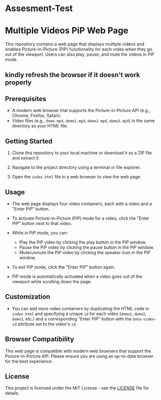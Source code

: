 # Assesment-Test

# Multiple Videos PiP Web Page

This repository contains a web page that displays multiple videos and enables Picture-in-Picture (PiP) functionality for each video when they go out of the viewport. Users can also play, pause, and mute the videos in PiP mode.
## kindly refresh the browser if it doesn't work properly
## Prerequisites

- A modern web browser that supports the Picture-in-Picture API (e.g., Chrome, Firefox, Safari).
- Video files (e.g., `demo.mp4`, `demo1.mp4`, `demo2.mp4`, `demo3.mp4`) in the same directory as your HTML file.

## Getting Started

1. Clone this repository to your local machine or download it as a ZIP file and extract it.

2. Navigate to the project directory using a terminal or file explorer.

3. Open the `index.html` file in a web browser to view the web page.

## Usage

- The web page displays four video containers, each with a video and a "Enter PiP" button.

- To activate Picture-in-Picture (PiP) mode for a video, click the "Enter PiP" button next to that video.

- While in PiP mode, you can:
  - Play the PiP video by clicking the play button in the PiP window.
  - Pause the PiP video by clicking the pause button in the PiP window.
  - Mute/unmute the PiP video by clicking the speaker icon in the PiP window.

- To exit PiP mode, click the "Enter PiP" button again.

- PiP mode is automatically activated when a video goes out of the viewport while scrolling down the page.

## Customization

- You can add more video containers by duplicating the HTML code in `index.html` and specifying a unique `id` for each video (`demo1`, `demo2`, `demo3`, etc.) and a corresponding "Enter PiP" button with the `data-video-id` attribute set to the video's `id`.

## Browser Compatibility

This web page is compatible with modern web browsers that support the Picture-in-Picture API. Please ensure you are using an up-to-date browser for the best experience.

## License

This project is licensed under the MIT License - see the [LICENSE](LICENSE) file for details.
